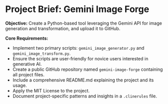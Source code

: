 # Project Brief: Gemini Image Forge

**Objective:** Create a Python-based tool leveraging the Gemini API for image generation and transformation, and upload it to GitHub.

**Core Requirements:**

*   Implement two primary scripts: `gemini_image_generator.py` and `gemini_image_transform.py`.
*   Ensure the scripts are user-friendly for novice users interested in generative AI.
*   Create a public GitHub repository named `gemini-image-forge` containing all project files.
*   Include a comprehensive README.md explaining the project and its usage.
*   Apply the MIT License to the project.
*   Document project-specific patterns and insights in a `.clinerules` file.
